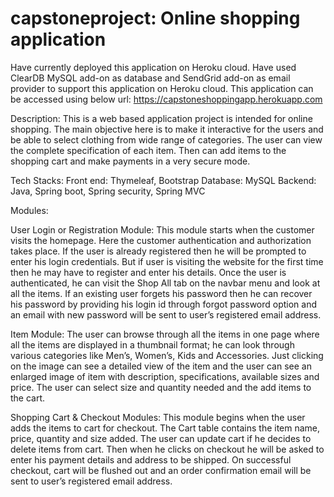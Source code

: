 # capstoneproject: Online shopping application

Have currently deployed this application on Heroku cloud.
Have used ClearDB MySQL add-on as database and SendGrid add-on as email provider to support this application on Heroku cloud.
This application can be accessed using below url:
https://capstoneshoppingapp.herokuapp.com


Description: 
This is a web based application project is intended for online shopping. The main objective here is to make it interactive for the users and be able to select clothing from wide range of categories. The user can view the complete specification of each item. Then can add items to the shopping cart and make payments in a very secure mode.


Tech Stacks:
Front end: Thymeleaf, Bootstrap
Database: MySQL
Backend: Java, Spring boot, Spring security, Spring MVC

Modules:

User Login or Registration Module: This module starts when the customer visits the homepage. Here the customer authentication and authorization takes place. If the user is already registered then he will be prompted to enter his login credentials. But if user is visiting the website for the first time then he may have to register and enter his details. Once the user is authenticated, he can visit the Shop All tab on the navbar menu and look at all the items. If an existing user forgets his password then he can recover his password by providing his login id through forgot password option and an email with new password will be sent to user’s registered email address.

Item Module: The user can browse through all the items in one page where all the items are displayed in a thumbnail format; he can look through various categories like Men’s, Women’s, Kids and Accessories. Just clicking on the image can see a detailed view of the item and the user can see an enlarged image of item with description, specifications, available sizes and price. The user can select size and quantity needed and the add items to the cart.

Shopping Cart & Checkout Modules: This module begins when the user adds the items to cart for checkout. The Cart table contains the item name, price, quantity and size added. The user can update cart if he decides to delete items from cart. Then when he clicks on checkout he will be asked to enter his payment details and address to be shipped. On successful checkout, cart will be flushed out and an order confirmation email will be sent to user’s registered email address.
